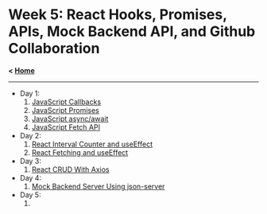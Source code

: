 # Week 5: React Hooks, Promises, APIs, Mock Backend API, and Github Collaboration

**< [Home](../README.md)**

---

- Day 1:
  1. [JavaScript Callbacks](./day-01/callbacks/main.js)
  2. [JavaScript Promises](./day-01/promises/main.js)
  3. [JavaScript async/await](./day-01/async-await/main.js)
  4. [JavaScript Fetch API](./day-01/fetch-api/main.js)
- Day 2:
  1. [React Interval Counter and useEffect](./day-02/react-counter/src/App.jsx)
  2. [React Fetching and useEffect](./day-02/react-fetching/src/pages/CharactersPage.jsx)
- Day 3:
  1. [React CRUD With Axios](./day-03/react-crud-with-axios/src/App.jsx)
- Day 4:
  1. [Mock Backend Server Using json-server](./day-04/01-json-server.md)
- Day 5:
  1. []()
